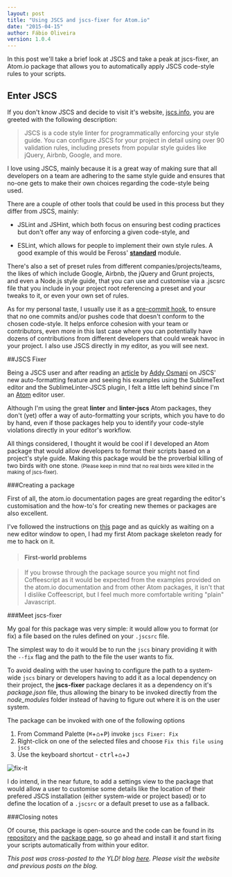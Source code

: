 ```yaml
---
layout: post
title: "Using JSCS and jscs-fixer for Atom.io"
date: "2015-04-15"
author: Fábio Oliveira
version: 1.0.4
---
```


In this post we'll take a brief look at JSCS and take a peak at jscs-fixer, an Atom.io package that allows you to automatically apply JSCS code-style rules to your scripts.

## Enter JSCS

If you don't know JSCS and decide to visit it's website, [jscs.info][jscs-site], you are greeted with the following description:

> JSCS is a code style linter for programmatically enforcing your style guide. You can configure JSCS for your project in detail using over 90 validation rules, including presets from popular style guides like jQuery, Airbnb, Google, and more.

I love using JSCS, mainly because it is a great way of making sure that all developers on a team are adhering to the same style guide and ensures that no-one gets to make their own choices regarding the code-style being used.

There are a couple of other tools that could be used in this process but they differ from JSCS, mainly:

* JSLint and JSHint, which both focus on ensuring best coding practices but don't offer any way of enforcing a given code-style, and

* ESLint, which allows for people to implement their own style rules. A good example of this would be Feross' **[standard][feross-standard]** module.

There's also a set of preset rules from different companies/projects/teams, the likes of which include Google, Airbnb, the jQuery and Grunt projects, and even a Node.js style guide, that you can use and customise via a .jscsrc file that you include in your project root referencing a preset and your tweaks to it, or even your own set of rules.

As for my personal taste, I usually use it as a [pre-commit hook][nunos-article], to ensure that no one commits and/or pushes code that doesn't conform to the chosen code-style. It helps enforce cohesion with your team or contributors, even more in this last case where you can potentially have dozens of contributions from different developers that could wreak havoc in your project. I also use JSCS directly in my editor, as you will see next.

##JSCS Fixer

Being a JSCS user and after reading an [article][addys-article] by [Addy Osmani][addys-profile] on JSCS' new auto-formatting feature and seeing his examples using the SublimeText editor and the SublimeLinter-JSCS plugin, I felt a little left behind since I'm an [Atom][atom-page] editor user.

Although I'm using the great **linter** and **linter-jscs** Atom packages, they don't (yet) offer a way of auto-formatting your scripts, which you have to do by hand, even if those packages help you to identify your code-style violations directly in your editor's workflow.

All things considered, I thought it would be cool if I developed an Atom package that would allow developers to format their scripts based on a project's style guide. Making this package would be the proverbial killing of two birds with one stone. <small>(Please keep in mind that no real birds were killed in the making of jscs-fixer).</small>

###Creating a package

First of all, the atom.io documentation pages are great regarding the editor's customisation and the how-to's for creating new themes or packages are also excellent.

I've followed the instructions on [this][atom-docs] page and as quickly as waiting on a new editor window to open, I had my first Atom package skeleton ready for me to hack on it.

>#### First-world problems

>If you browse through the package source you might not find Coffeescript as it would be expected from the examples provided on the atom.io documentation and from other Atom packages, it isn't that I dislike Coffeescript, but I feel much more comfortable writing "plain" Javascript.

###Meet jscs-fixer

My goal for this package was very simple: it would allow you to format (or fix) a file based on the rules defined on your `.jscsrc` file.

The simplest way to do it would be to run the `jscs` binary providing it with the `--fix` flag and the path to the file the user wants to fix.

To avoid dealing with the user having to configure the path to a system-wide `jscs` binary or developers having to add it as a local dependency on their project, the **jscs-fixer** package declares it as a dependency on it's *package.json* file, thus allowing the binary to be invoked directly from the _node\_modules_ folder instead of having to figure out where it is on the user system.

The package can be invoked with one of the following options

1. From Command Palette (<kbd>⌘</kbd>+<kbd>⌂</kbd>+<kbd>P</kbd>) invoke `jscs Fixer: Fix`
2. Right-click on one of the selected files and choose `Fix this file using jscs`
3. Use the keyboard shortcut - <kbd>ctrl</kbd>+<kbd>⌂</kbd>+<kbd>J</kbd>

![fix-it][fix-it-gif]

I do intend, in the near future, to add a settings view to the package that would allow a user to customise some details like the location of their prefered JSCS installation (either system-wide or project based) or to define the location of a `.jscsrc` or a default preset to use as a fallback.

###Closing notes

Of course, this package is open-source and the code can be found in its [repository][github-repo] and the [package page][atom-package], so go ahead and install it and start fixing your scripts automatically from within your editor.

*This post was cross-posted to the YLD! blog [here][yld-crosspost]. Please visit the website and previous posts on the blog.*

[jscs-site]: http://jscs.info/
[feross-standard]: https://github.com/feross/standard/blob/v3.6.0/rc/.eslintrc
[nunos-article]: http://blog.yld.io/2014/11/12/nano6-and-the-coverage-contract/
[addys-article]: https://medium.com/@addyosmani/auto-formatting-javascript-code-style-fe0f98a923b8
[addys-profile]: https://twitter.com/addyosmani
[atom-page]: https://atom.io/
[atom-docs]: https://atom.io/docs/latest/your-first-package
[scaffolding]: https://cldup.com/2KV3vDrkTl.png
[fix-it-gif]: https://cldup.com/Rmg6zIa3kS.gif
[github-repo]: https://github.com/foliveira/jscs-fixer
[atom-package]: https://atom.io/packages/jscs-fixer
[yld-crosspost]: http://blog.yld.io/2015/04/15/using-jscs-and-jscs-fixer-for-atom/
